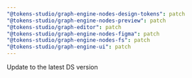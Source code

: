 ```yaml
---
"@tokens-studio/graph-engine-nodes-design-tokens": patch
"@tokens-studio/graph-engine-nodes-preview": patch
"@tokens-studio/graph-editor": patch
"@tokens-studio/graph-engine-nodes-figma": patch
"@tokens-studio/graph-engine-nodes-fs": patch
"@tokens-studio/graph-engine-ui": patch
---
```


Update to the latest DS version
